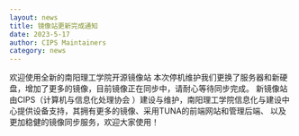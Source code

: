 ```yaml
---
layout: news
title: 镜像站更新完成通知
date: 2023-5-17
author: CIPS Maintainers
category: news
---
```


欢迎使用全新的南阳理工学院开源镜像站
本次停机维护我们更换了服务器和新硬盘，增加了更多的镜像，目前镜像正在同步中，请耐心等待同步完成。
新镜像站由CIPS（计算机与信息化处理协会 ）建设与维护，南阳理工学院信息化与建设中心提供设备支持，其拥有更多的镜像、采用TUNA的前端网站和管理后端、 以及更加稳健的镜像同步服务，欢迎大家使用！